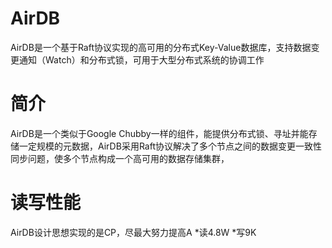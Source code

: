 # AirDB
AirDB是一个基于Raft协议实现的高可用的分布式Key-Value数据库，支持数据变更通知（Watch）和分布式锁，可用于大型分布式系统的协调工作
# 简介
AirDB是一个类似于Google Chubby一样的组件，能提供分布式锁、寻址并能存储一定规模的元数据，AirDB采用Raft协议解决了多个节点之间的数据变更一致性同步问题，使多个节点构成一个高可用的数据存储集群，
# 读写性能
AirDB设计思想实现的是CP，尽最大努力提高A
*读4.8W 
*写9K


